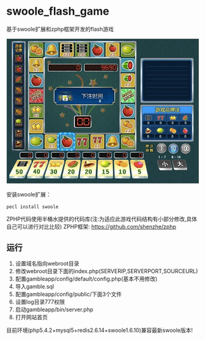 swoole_flash_game
=================

基于swoole扩展和zphp框架开发的flash游戏

![游戏截图](screenshot.jpg)

安装swoole扩展：
```shell
pecl install swoole
```

ZPHP代码使用半桶水提供的代码库(注:为适应此游戏代码结构有小部分修改,具体自己可以进行对比比较)
ZPHP框架: <https://github.com/shenzhe/zphp>


运行
-----
1. 设置域名指向webroot目录
2. 修改webroot目录下面的index.php(SERVERIP,SERVERPORT,SOURCEURL)
3. 配置gambleapp/config/default/config.php(基本不用修改)
4. 导入gamble.sql
5. 配置gambleapp/config/public/下面3个文件
6. 设置log目录777权限
7. 启动gambleapp/bin/server.php
8. 打开网站首页

目前环境(php5.4.2+mysql5+redis2.6.14+swoole1.6.10)兼容最新swoole版本!
